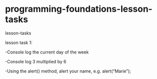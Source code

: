 # programming-foundations-lesson-tasks

lesson-tasks

lesson task 1:

-Console log the current day of the week

-Console log 3 multiplied by 6

-Using the alert() method, alert your name, e.g. alert(“Marie”);
